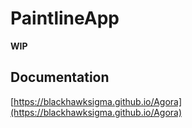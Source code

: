 # PaintlineApp

__WIP__

## Documentation
[https://blackhawksigma.github.io/Agora](https://blackhawksigma.github.io/Agora)
